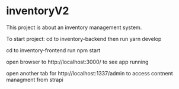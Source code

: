 # inventoryV2

This project is about an inventory management system.

To start project:
cd to inventory-backend then run yarn develop

cd to inventory-frontend run npm start

open browser to http://localhost:3000/ to see app running

open another tab for http://localhost:1337/admin to access contnent managment from strapi
